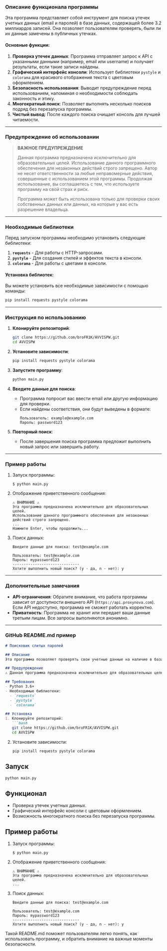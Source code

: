 ### Описание функционала программы

Эта программа представляет собой инструмент для поиска утечек учетных данных (email и паролей) в базе данных, содержащей более 3.2 миллиардов записей. Она позволяет пользователям проверять, были ли их данные замечены в публичных утечках.

#### Основные функции:
1. **Проверка утечек данных**: Программа отправляет запрос к API с указанными данными (например, email или username) и получает результаты, если такие записи найдены.
2. **Графический интерфейс консоли**: Использует библиотеки `pystyle` и `colorama` для красивого отображения текста с цветовым оформлением.
3. **Безопасность использования**: Выводит предупреждение перед использованием, напоминая о необходимости соблюдать законность и этику.
4. **Многократный поиск**: Позволяет выполнять несколько поисков подряд без перезапуска программы.
5. **Чистый вывод**: После каждого поиска очищает консоль для лучшей читаемости.

---

### Предупреждение об использовании

> **ВАЖНОЕ ПРЕДУПРЕЖДЕНИЕ**
>
> Данная программа предназначена исключительно для образовательных целей. Использование данного программного обеспечения для незаконных действий строго запрещено. Автор не несет ответственности за любые неправомерные действия, совершенные с использованием этой программы. Продолжая использование, вы соглашаетесь с тем, что используете программу на свой страх и риск.
>
> Программа может быть использована только для проверки своих собственных данных или данных, на которые у вас есть разрешение владельца.

---

### Необходимые библиотеки

Перед запуском программы необходимо установить следующие библиотеки:

1. **`requests`** - Для работы с HTTP-запросами.
2. **`pystyle`** - Для создания стилей и эффектов текста в консоли.
3. **`colorama`** - Для работы с цветами в консоли.

#### Установка библиотек:

Вы можете установить все необходимые зависимости с помощью команды:

```bash
pip install requests pystyle colorama
```

---

### Инструкция по использованию

1. **Клонируйте репозиторий**:
   ```bash
   git clone https://github.com/broFR1K/AVVISPW.git
   cd AVVISPW
   ```

2. **Установите зависимости**:
   ```bash
   pip install requests pystyle colorama
   ```

3. **Запустите программу**:
   ```bash
   python main.py
   ```

4. **Введите данные для поиска**:
   - Программа попросит вас ввести email или другую информацию для проверки.
   - Если найдены соответствия, они будут выведены в формате:
     ```
     Пользователь: example@example.com
     Пароль: password123
     ```

5. **Повторный поиск**:
   - После завершения поиска программа предложит выполнить новый запрос или завершить работу.

---

### Пример работы

1. Запуск программы:
   ```
   $ python main.py
   ```

2. Отображение приветственного сообщения:
   ```
   ⚠️ ВНИМАНИЕ ⚠️
   Эта программа предназначена исключительно для образовательных целей.
   Использование данного программного обеспечения для незаконных действий строго запрещено.
   ...
   Нажмите Enter, чтобы продолжить...
   ```

3. Поиск данных:
   ```
   Введите данные для поиска: test@example.com

   Пользователь: test@example.com
   Пароль: mypassword123
   ------------------------------
   Хотите выполнить новый поиск? (y - да, n - нет): y
   ```

---

### Дополнительные замечания

- **API-ограничения**: Обратите внимание, что работа программы зависит от доступности внешнего API (`https://api.proxynova.com`). Если API недоступно, программа не сможет работать корректно.
- **Приватность**: Программа не хранит или передает ваши данные третьим лицам. Все запросы выполняются анонимно.

---

### GitHub README.md пример

```markdown
# Поисковик слитых паролей

## Описание
Эта программа позволяет проверять свои учетные данные на наличие в базах данных утечек. База содержит более 3.2 миллиардов записей.

## Предупреждение
⚠️ Данная программа предназначена исключительно для образовательных целей. Использование данного программного обеспечения для незаконных действий строго запрещено. Автор не несет ответственности за любые неправомерные действия, совершенные с использованием этой программы.

## Требования
- Python 3.6+
- Необходимые библиотеки:
  - `requests`
  - `pystyle`
  - `colorama`

## Установка
1. Клонируйте репозиторий:
   ```bash
   git clone https://github.com/broFR1K/AVVISPW.git
   cd AVVISPW
   ```
2. Установите зависимости:
   ```bash
   pip install requests pystyle colorama
   ```

## Запуск
```bash
python main.py
```

## Функционал
- Проверка утечек учетных данных.
- Графический интерфейс консоли с цветовым оформлением.
- Возможность многократного поиска без перезапуска программы.

## Пример работы
1. Запуск программы:
   ```
   $ python main.py
   ```
2. Отображение приветственного сообщения:
   ```
   ⚠️ ВНИМАНИЕ ⚠️
   Эта программа предназначена исключительно для образовательных целей.
   ...
   ```
3. Поиск данных:
   ```
   Введите данные для поиска: test@example.com

   Пользователь: test@example.com
   Пароль: mypassword123
   ------------------------------
   Хотите выполнить новый поиск? (y - да, n - нет): y
   ```




Такой README.md поможет пользователям легко понять, как использовать программу, и обратить внимание на важные моменты безопасности.
